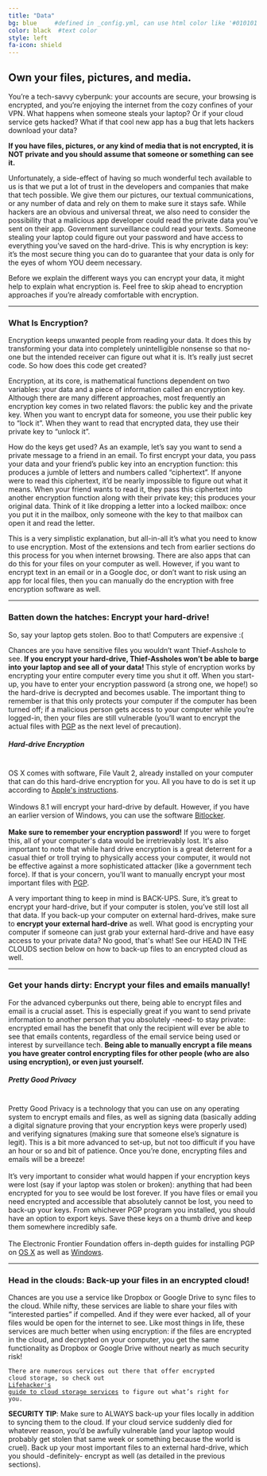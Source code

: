 ```yaml
---
title: "Data"
bg: blue     #defined in _config.yml, can use html color like '#010101'
color: black  #text color
style: left
fa-icon: shield
---
```


<h2 class="text-white">Own your files, pictures, and media.</h2>

You’re a tech-savvy cyberpunk: your accounts are secure, your browsing is encrypted, and you’re enjoying the internet from the cozy confines of your VPN. What happens when someone steals your laptop? Or if your cloud service gets hacked? What if that cool new app has a bug that lets hackers download your data?

<strong>If you have files, pictures, or any kind of media that is not encrypted, it is NOT private and you should assume that someone or something can see it.</strong>

Unfortunately, a side-effect of having so much wonderful tech available to us is that we put a lot of trust in the developers and companies that make that tech possible. We give them our pictures, our textual communications, or any number of data and rely on them to make sure it stays safe. While hackers are an obvious and universal threat, we also need to consider the possibility that a malicious app developer could read the private data you’ve sent on their app. Government surveillance could read your texts. Someone stealing your laptop could figure out your password and have access to everything you’ve saved on the hard-drive. This is why encryption is key: it’s the most secure thing you can do to guarantee that your data is only for the eyes of whom YOU deem necessary.

Before we explain the different ways you can encrypt your data, it might help to explain what encryption is. Feel free to skip ahead to encryption approaches if you’re already comfortable with encryption.
<hr>
<p>
	<h3 class="text-white">What Is Encryption?</h3>
</p>
Encryption keeps unwanted people from reading your data. It does this by transforming your data into completely unintelligible nonsense so that no-one but the intended receiver can figure out what it is. It’s really just secret code. So how does this code get created?

Encryption, at its core, is mathematical functions dependent on two variables: your data and a piece of information called an encryption key. Although there are many different approaches, most frequently an encryption key comes in two related flavors: the public key and the private key. When you want to encrypt data for someone, you use their public key to “lock it”. When they want to read that encrypted data, they use their private key to “unlock it”.

How do the keys get used? As an example, let’s say you want to send a private message to a friend in an email. To first encrypt your data, you pass your data and your friend’s public key into an encryption function: this produces a jumble of letters and numbers called “ciphertext”. If anyone were to read this ciphertext, it’d be nearly impossible to figure out what it means. When your friend wants to read it, they pass this ciphertext into another encryption function along with their private key; this produces your original data. Think of it like dropping a letter into a locked mailbox: once you put it in the mailbox, only someone with the key to that mailbox can open it and read the letter.

This is a very simplistic explanation, but all-in-all it’s what you need to know to use encryption. Most of the extensions and tech from earlier sections do this process for you when internet browsing. There are also apps that can do this for your files on your computer as well. However, if you want to encrypt text in an email or in a Google doc, or don’t want to risk using an app for local files, then you can manually do the encryption with free encryption software as well.
<hr>
<div id="computerencryption">
<p>
	<h3 class="text-white">Batten down the hatches: <strong>Encrypt your hard-drive!</strong></h3>
</p>
</div>
So, say your laptop gets stolen. Boo to that! Computers are expensive :(

Chances are you have sensitive files you wouldn’t want Thief-Asshole to see. <strong>If you encrypt your hard-drive, Thief-Assholes won’t be able to barge into your laptop and see all of your data! </strong>This style of encryption works by encrypting your entire computer every time you shut it off. When you start-up, you have to enter your encryption password (a strong one, we hope!) so the hard-drive is decrypted and becomes usable. The important thing to remember is that this only protects your computer if the computer has been turned off; if a malicious person gets access to your computer while you’re logged-in, then your files are still vulnerable (you’ll want to encrypt the actual files with <a href="#pgp">PGP</a> as the next level of precaution).

<div class="recommend">
<h5 class="text-white"><strong>Hard-drive Encryption</strong></h5>
<br>
OS X comes with software, File Vault 2, already installed on your computer that can do this hard-drive encryption for you. All you have to do is set it up according to <a href="http://support.apple.com/kb/ht4790">Apple's instructions</a>.<br>
<br>
Windows 8.1 will encrypt your hard-drive by default. However, if you have an earlier version of Windows, you can use the software <a href="http://windows.microsoft.com/en-us/windows7/products/features/bitlocker">Bitlocker</a>.<br>

<br>
<strong>Make sure to remember your encryption password!</strong> If you were to forget this, all of your computer's data would be irretrievably lost. It's also important to note that while hard drive encryption is a great deterrent for a casual thief or troll trying to physically access your computer, it would not be effective against a more sophisticated attacker (like a government tech force). If that is your concern, you'll want to manually encrypt your most important files with <a href="#pgp">PGP</a>.
</div>

A very important thing to keep in mind is BACK-UPS. Sure, it’s great to encrypt your hard-drive, but if your computer is stolen, you’ve still lost all that data. If you back-up your computer on external hard-drives, make sure to <strong>encrypt your external hard-drive</strong> as well. What good is encrypting your computer if someone can just grab your external hard-drive and have easy access to your private data? No good, that's what! See our HEAD IN THE CLOUDS section below on how to back-up files to an encrypted cloud as well.

<hr>
<div id="pgp">
<p>
	<h3 class="text-white">Get your hands dirty: <strong>Encrypt your files and emails manually!</strong></h3>
</p>
</div>
For the advanced cyberpunks out there, being able to encrypt files and email is a crucial asset. This is especially great if you want to send private information to another person that you absolutely -need- to stay private: encrypted email has the benefit that only the recipient will ever be able to see that emails contents, regardless of the email service being used or interest by surveillance tech. <strong>Being able to manually encrypt a file means you have greater control encrypting files for other people (who are also using encryption), or even just yourself.</strong>

<div class="recommend">
<h5 class="text-white"><strong>Pretty Good Privacy</strong></h5>
<br>
Pretty Good Privacy is a technology that you can use on any operating system to encrypt emails and files, as well as signing data (basically adding a digital signature proving that your encryption keys were properly used) and verifying signatures (making sure that someone else’s signature is legit). This is a bit more advanced to set-up, but not too difficult if you have an hour or so and bit of patience. Once you’re done, encrypting files and emails will be a breeze!<br>
<br>
It’s very important to consider what would happen if your encryption keys were lost (say if your laptop was stolen or broken): anything that had been encrypted for you to see would be lost forever. If you have files or email you need encrypted and accessible that absolutely cannot be lost, you need to back-up your keys. From whichever PGP program you installed, you should have an option to export keys. Save these keys on a thumb drive and keep them somewhere incredibly safe.<br>
<br>
The Electronic Frontier Foundation offers in-depth guides for installing PGP on <a href="https://ssd.eff.org/en/module/how-use-pgp-mac-os-x">OS X</a> as well as <a href="https://ssd.eff.org/en/module/how-use-pgp-windows-pc">Windows</a>.<br>
</div>

<hr>
<p>
	<h3 class="text-white">Head in the clouds: <strong>Back-up your files in an encrypted cloud!</strong></h3>
</p>
Chances are you use a service like Dropbox or Google Drive to sync files to the cloud. While nifty, these services are liable to share your files with “interested parties” if compelled. And if they were ever hacked, all of your files would be open for the internet to see. Like most things in life, these services are much better when using encryption: if the files are encrypted in the cloud, and decrypted on your computer, you get the same functionality as Dropbox or Google Drive without nearly as much security risk!

<code>There are numerous services out there that offer encrypted cloud storage, so check out <a href="http://lifehacker.com/the-best-cloud-storage-services-that-protect-your-priva-729639300">Lifehacker's guide to cloud storage services</a> to figure out what’s right for you.</code>

<strong>SECURITY TIP</strong>: Make sure to ALWAYS back-up your files locally in addition to syncing them to the cloud. If your cloud service suddenly died for whatever reason, you’d be awfully vulnerable (and your laptop would probably get stolen that same week or something because the world is cruel). Back up your most important files to an external hard-drive, which you should -definitely- encrypt as well (as detailed in the previous sections).
